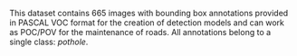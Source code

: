 This dataset contains 665 images with bounding box annotations provided in PASCAL VOC format for the creation of detection models and can work as POC/POV for the maintenance of roads. All annotations belong to a single class: *pothole*.
